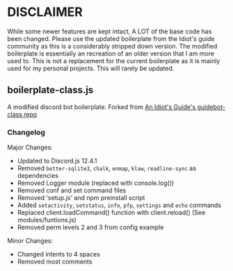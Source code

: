 # DISCLAIMER
While some newer features are kept intact, A LOT of the base code has been changed. Please use the updated boilerplate from the Idiot's guide community as this is a considerably stripped down version. The modified boilerplate is essentially an recreation of an older version that I am more used to. This is not a replacement for the current boilerplate as it is mainly used for my personal projects. This will rarely be updated.

## boilerplate-class.js

A modified discord bot boilerplate. Forked from [An Idiot's Guide's guidebot-class repo](https://github.com/AnIdiotsGuide/guidebot-class)

### Changelog

Major Changes:

* Updated to Discord.js 12.4.1
* Removed `better-sqlite3`, `chalk`, `enmap`, `klaw`, `readline-sync` as dependencies
* Removed Logger module (replaced with console.log())
* Removed conf and set command files
* Removed 'setup.js' and npm preinstall script
* Added `setactivity`, `setstatus`, `info`, `pfp`, `settings` and `echo` commands
* Replaced client.loadCommand() function with client.reload() (See modules/funtions.js)
* Removed perm levels 2 and 3 from config example

Minor Changes:

* Changed intents to 4 spaces
* Removed most comments
